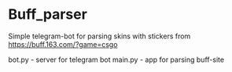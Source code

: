 # Buff_parser
Simple telegram-bot for parsing skins with stickers from https://buff.163.com/?game=csgo

bot.py - server for telegram bot
main.py - app for parsing buff-site
